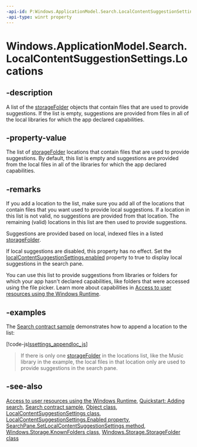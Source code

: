 ```yaml
---
-api-id: P:Windows.ApplicationModel.Search.LocalContentSuggestionSettings.Locations
-api-type: winrt property
---
```


<!-- Property syntax
public Windows.Foundation.Collections.IVector<Windows.Storage.StorageFolder> Locations { get; }
-->

# Windows.ApplicationModel.Search.LocalContentSuggestionSettings.Locations

## -description
A list of the [storageFolder](../windows.storage/storagefolder.md) objects that contain files that are used to provide suggestions. If the list is empty, suggestions are provided from files in all of the local libraries for which the app declared capabilities.

## -property-value
The list of [storageFolder](../windows.storage/storagefolder.md) locations that contain files that are used to provide suggestions. By default, this list is empty and suggestions are provided from the local files in all of the libraries for which the app declared capabilities.



## -remarks
If you add a location to the list, make sure you add all of the locations that contain files that you want used to provide local suggestions. If a location in this list is not valid, no suggestions are provided from that location. The remaining (valid) locations in this list are then used to provide suggestions.

Suggestions are provided based on local, indexed files in a listed [storageFolder](../windows.storage/storagefolder.md).

If local suggestions are disabled, this property has no effect. Set the [localContentSuggestionSettings.enabled](localcontentsuggestionsettings_enabled.md) property to true to display local suggestions in the search pane.

You can use this list to provide suggestions from libraries or folders for which your app hasn't declared capabilities, like folders that were accessed using the file picker. Learn more about capabilities in [Access to user resources using the Windows Runtime](https://docs.microsoft.com/previous-versions/windows/apps/hh464936(v=win.10)).

## -examples
The [Search contract sample](https://github.com/microsoftarchive/msdn-code-gallery-microsoft/tree/master/Official%20Windows%20Platform%20Sample/Windows%208.1%20Store%20app%20samples/%5BC%23%5D-Windows%208.1%20Store%20app%20samples/Search%20contract%20sample/C%23) demonstrates how to append a location to the list:



[!code-js[lssettings_appendloc_js](../windows.applicationmodel.search/code/SearchContract/js/js/scenario4.js#Snippetlssettings_appendloc_js)]
> If there is only one [storageFolder](../windows.storage/storagefolder.md) in the locations list, like the Music library in the example, the local files in that location only are used to provide suggestions in the search pane.

## -see-also
[Access to user resources using the Windows Runtime](https://docs.microsoft.com/previous-versions/windows/apps/hh464936(v=win.10)), [Quickstart: Adding search](https://docs.microsoft.com/previous-versions/windows/apps/hh465238(v=win.10)), [Search contract sample](https://github.com/microsoftarchive/msdn-code-gallery-microsoft/tree/master/Official%20Windows%20Platform%20Sample/Windows%208.1%20Store%20app%20samples/99866-Windows%208.1%20Store%20app%20samples/Search%20contract%20sample), [Object class](https://docs.microsoft.com/dotnet/api/system.object?redirectedfrom=MSDN), [LocalContentSuggestionSettings class](localcontentsuggestionsettings.md), [LocalContentSuggestionSettings.Enabled property](localcontentsuggestionsettings_enabled.md), [SearchPane.SetLocalContentSuggestionSettings method](searchpane_setlocalcontentsuggestionsettings_156524340.md), [Windows.Storage.KnownFolders class](../windows.storage/knownfolders.md), [Windows.Storage.StorageFolder class](../windows.storage/storagefolder.md)
